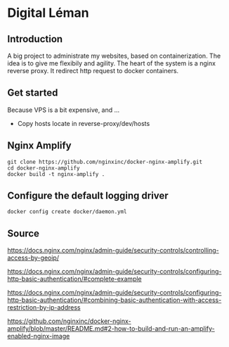 # Digital Léman

## Introduction
A big project to administrate my websites, based on containerization. The idea is to give me flexibily and agility. The heart of the system is a nginx reverse proxy. It redirect http request to docker containers.

## Get started
Because VPS is a bit expensive, and ...

- Copy hosts locate in reverse-proxy/dev/hosts

## Nginx Amplify
```
git clone https://github.com/nginxinc/docker-nginx-amplify.git
cd docker-nginx-amplify
docker build -t nginx-amplify .
```

## Configure the default logging driver

`docker config create docker/daemon.yml`

## Source


https://docs.nginx.com/nginx/admin-guide/security-controls/controlling-access-by-geoip/

https://docs.nginx.com/nginx/admin-guide/security-controls/configuring-http-basic-authentication/#complete-example

https://docs.nginx.com/nginx/admin-guide/security-controls/configuring-http-basic-authentication/#combining-basic-authentication-with-access-restriction-by-ip-address

https://github.com/nginxinc/docker-nginx-amplify/blob/master/README.md#2-how-to-build-and-run-an-amplify-enabled-nginx-image